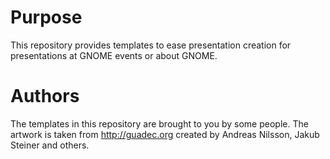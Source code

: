 # Purpose

This repository provides templates to ease presentation creation for
presentations at GNOME events or about GNOME.

# Authors

The templates in this repository are brought to you by some people. The artwork
is taken from http://guadec.org created by Andreas Nilsson, Jakub Steiner and
others.
